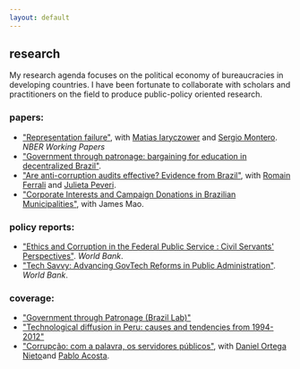 ```yaml
---
layout: default
---
```


## research

My research agenda focuses on the political economy of bureaucracies in developing countries. I have been fortunate to collaborate with scholars and practitioners on the field to produce public-policy oriented research.

### papers:

- ["Representation failure"](https://www.nber.org/papers/w29965), with [Matias Iaryczower](https://scholar.princeton.edu/miaryc/home) and [Sergio Montero](https://www.sas.rochester.edu/psc/smontero/). *NBER Working Papers*
- ["Government through patronage: bargaining for education in decentralized Brazil"](/files/papers/patronage_education.pdf).
- ["Are anti-corruption audits effective? Evidence from Brazil"](https://papers.ssrn.com/sol3/papers.cfm?abstract_id=3499117), with [Romain Ferrali](https://rferrali.net/) and [Julieta Peveri](https://sites.google.com/view/julietapeveri).
- ["Corporate Interests and Campaign Donations in Brazilian Municipalities"](/files/papers/campaign_portfolio.pdf), with James Mao.

### policy reports:

- ["Ethics and Corruption in the Federal Public Service : Civil Servants' Perspectives"](https://documents.worldbank.org/en/publication/documents-reports/documentdetail/129401636585714972/%c3%89tica-e-corrup%c3%a7%c3%a3o-no-servicio-p%c3%bablico-federal-a-perspectiva-dos-servidores). *World Bank*.
- ["Tech Savvy: Advancing GovTech Reforms in Public Administration"](https://documents.worldbank.org/en/publication/documents-reports/documentdetail/099400004112257749/p1754970d6c6420f00ab5905f7004ba9c2f). *World Bank*.

### coverage:

- ["Government through Patronage (Brazil Lab)"](https://brazillab.princeton.edu/news/brazil-lab-inaugurates-works-progress-forum)
- ["Technological diffusion in Peru: causes and tendencies from 1994-2012"](http://cies.org.pe/sites/default/files/files/articulos/economiaysociedad/mt5-innovacion_cenagro_2-7-15.pdf)
- ["Corrupção: com a palavra, os servidores públicos"](https://www1.folha.uol.com.br/colunas/pablo-acosta/2021/12/corrupcao-com-a-palavra-os-servidores-publicos.shtml), with [Daniel Ortega Nieto](https://blogs.worldbank.org/team/daniel-ortega-nieto)and [Pablo Acosta](https://www1.folha.uol.com.br/colunas/pablo-acosta/).